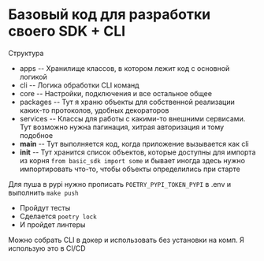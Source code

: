 # Базовый код для разработки своего SDK + CLI

Структура

- apps -- Хранилище классов, в котором лежит код с основной логикой
- cli -- Логика обработки CLI команд
- core -- Настройки, подключения и все остальное общее 
- packages -- Тут я храню объекты для собственной реализации каких-то протоколов, удобных декораторов
- services -- Классы для работы с какими-то внешними сервисами. Тут возможно нужна пагинация, хитрая авторизация и тому подобное
- __main__ -- Тут выполняется код, когда приложение вызывается как cli
- __init__ -- Тут хранится список объектов, которые доступны для импорта из корня `from basic_sdk import some` и бывает иногда здесь нужно импортировать что-то, чтобы объекты определились при старте


Для пуша в pypi нужно прописать `POETRY_PYPI_TOKEN_PYPI` в .env и выполнить `make push`

- Пройдут тесты
- Сделается `poetry lock`
- И пройдет линтеры

Можно собрать CLI в докер и использовать без установки на комп. Я использую это в CI/CD